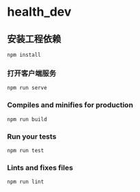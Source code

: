 # health_dev

## 安装工程依赖
```
npm install
```

### 打开客户端服务
```
npm run serve
```

### Compiles and minifies for production
```
npm run build
```

### Run your tests
```
npm run test
```

### Lints and fixes files
```
npm run lint
```
